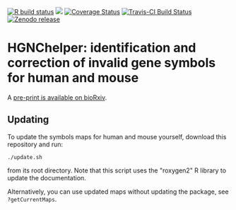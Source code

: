 [![R build status](https://github.com/waldronlab/HGNChelper/workflows/R-CMD-check/badge.svg)](https://github.com/waldronlab/HGNChelper/actions)
[![](https://cranlogs.r-pkg.org/badges/HGNChelper)](https://cran.r-project.org/package=HGNChelper)
[![Coverage Status](https://codecov.io/github/waldronlab/HGNChelper/coverage.svg?branch=master)](https://codecov.io/github/waldronlab/HGNChelper?branch=master)
[![Travis-CI Build Status](https://travis-ci.org/waldronlab/HGNChelper.svg?branch=master)](https://travis-ci.org/waldronlab/HGNChelper)
[![Zenodo release](https://zenodo.org/badge/139589811.svg)](https://zenodo.org/account/settings/github/repository/waldronlab/HGNChelper)


# HGNChelper: identification and correction of invalid gene symbols for human and mouse

A [pre-print is available on bioRxiv](https://www.biorxiv.org/content/10.1101/2020.09.16.300632v2). 

## Updating

To update the symbols maps for human and mouse yourself, download this repository and run:

`./update.sh`

from its root directory. Note that this script uses the "roxygen2" 
R library to update the documentation.

Alternatively, you can use updated maps without updating the package, see `?getCurrentMaps`.

